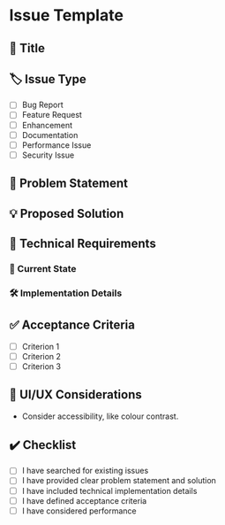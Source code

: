 # Issue Template

## 📝 Title

<!-- Provide a clear, concise title (e.g., "Add personal imbalance image to Recover page") -->

## 🏷️ Issue Type

<!-- Select one by placing an 'x' in the appropriate box -->

- [ ] Bug Report
- [ ] Feature Request
- [ ] Enhancement
- [ ] Documentation
- [ ] Performance Issue
- [ ] Security Issue

## 🎯 Problem Statement

<!-- Clearly describe the problem or opportunity this issue addresses -->
<!-- For features: What user need or pain point does this solve? Eg. Use user story. -->
<!-- For bugs: What is broken and how does it impact users? -->

## 💡 Proposed Solution

<!-- Describe your proposed solution at a high level -->
<!-- What changes will be made and why? -->

## 🔧 Technical Requirements

### 📍 Current State

<!-- Describe the current implementation or behavior -->
<!-- Reference specific files, components, or functionality -->

### 🛠️ Implementation Details

<!-- For features: Provide detailed technical implementation steps -->
<!-- Include specific files, line numbers, code snippets, and dependencies -->
<!-- Example format:
1. File to modify: `/app/page.tsx`
2. Dependencies to import:
   ```typescript
   import { Component } from '@/components/component'
   ```
3. Code changes:
   ```typescript
   // Add this section at line 50
   ```
-->

## ✅ Acceptance Criteria

<!-- List specific, measurable criteria that must be met for this issue to be considered complete -->
<!-- Use checkboxes for easy tracking -->

- [ ] Criterion 1
- [ ] Criterion 2
- [ ] Criterion 3

## 🎨 UI/UX Considerations

<!-- For UI-related issues: Describe visual changes, user flows, or design requirements -->
<!-- Include mockups, wireframes, or reference existing components -->

- Consider accessibility, like colour contrast.

## ✔️ Checklist

<!-- Before submitting, please check: -->

- [ ] I have searched for existing issues
- [ ] I have provided clear problem statement and solution
- [ ] I have included technical implementation details
- [ ] I have defined acceptance criteria
- [ ] I have considered performance
